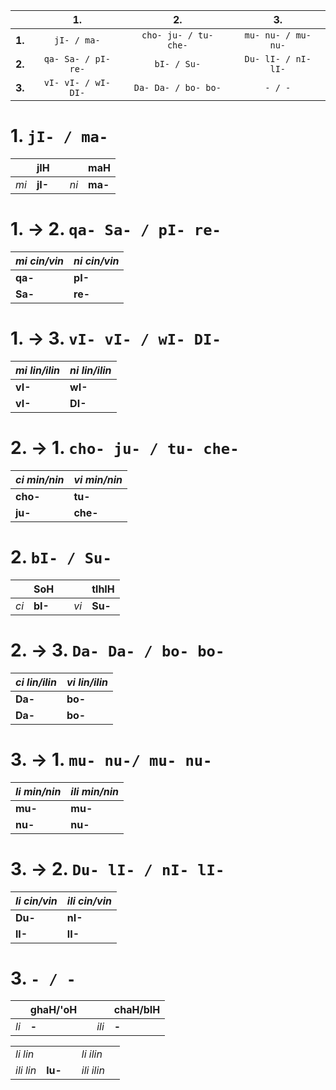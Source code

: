 |        | 1.                  | 2.                    | 3.                  |
|:-:|:-:|:-:|:-:|
| **1.** | `jI- / ma-`         | `cho- ju- / tu- che-` | `mu- nu- / mu- nu-` |
| **2.** | `qa- Sa- / pI- re-` | `bI- / Su-`           | `Du- lI- / nI- lI-` |
| **3.** | `vI- vI- / wI- DI-` | `Da- Da- / bo- bo-`   | `- / -`             |

# 1. `jI- / ma-`

|      | jIH     | |      | maH     |
|-|-|-|-|-|
| *mi* | **jI-** | | *ni* | **ma-** |

# 1. → 2. `qa- Sa- / pI- re-`

| *mi cin/vin* | *ni cin/vin* |
|-|-|
| **qa-**      | **pI-**      |
| **Sa-**      | **re-**      |

# 1. → 3. `vI- vI- / wI- DI-`

| *mi lin/ilin* | *ni lin/ilin* |
|-|-|
| **vI-**       | **wI-**       |
| **vI-**       | **DI-**       |

# 2. → 1. `cho- ju- / tu- che-`

| *ci min/nin* | *vi min/nin* |
|-|-|
| **cho-**     | **tu-**      |
| **ju-**      | **che-**     |

# 2. `bI- / Su-`

|      | SoH     | |      | tlhIH   |
|-|-|-|-|-|
| *ci* | **bI-** | | *vi* | **Su-** |

# 2. → 3. `Da- Da- / bo- bo-`

| *ci lin/ilin* | *vi lin/ilin* |
|-|-|
| **Da-**       | **bo-**       |
| **Da-**       | **bo-**       |

# 3. → 1. `mu- nu-/ mu- nu-`

| *li min/nin* | *ili min/nin* |
|-|-|
| **mu-**      | **mu-**       |
| **nu-**      | **nu-**       |

# 3. → 2. `Du- lI- / nI- lI-`

| *li cin/vin* | *ili cin/vin* |
|-|-|
| **Du-**      | **nI-**       |
| **lI-**      | **lI-**       |

# 3. `- / -`

|      | ghaH/'oH | |       | chaH/bIH |
|-|-|-|-|-|
| *li* | **-**    | | *ili* | **-**    |

| | | | | |
|-|-|-|-|-|
| *li lin*  |         | | *li ilin*  | |
| *ili lin* | **lu-** | | *ili ilin* | |



